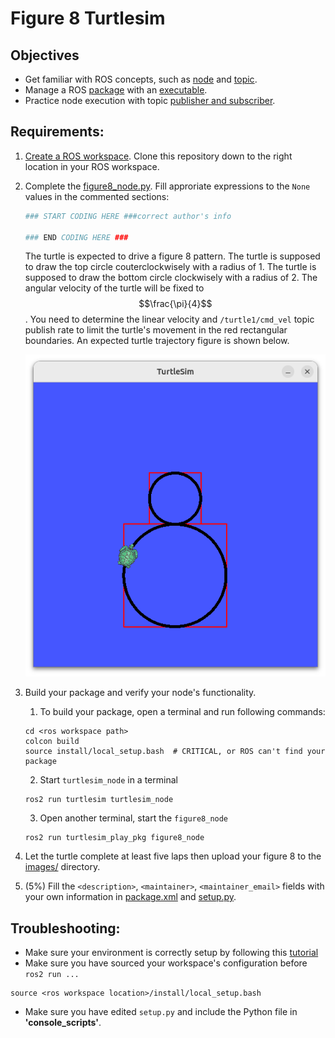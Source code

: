 # Figure 8 Turtlesim
## Objectives
- Get familiar with ROS concepts, such as [node](https://docs.ros.org/en/jazzy/Tutorials/Beginner-CLI-Tools/Understanding-ROS2-Nodes/Understanding-ROS2-Nodes.html) and 
[topic](https://docs.ros.org/en/jazzy/Tutorials/Beginner-CLI-Tools/Understanding-ROS2-Topics/Understanding-ROS2-Topics.html).
- Manage a ROS [package](https://docs.ros.org/en/jazzy/Tutorials/Beginner-Client-Libraries/Creating-Your-First-ROS2-Package.html) with an [executable](https://docs.ros.org/en/jazzy/Tutorials/Beginner-Client-Libraries/Writing-A-Simple-Py-Publisher-And-Subscriber.html).
- Practice node execution with topic [publisher and subscriber](https://docs.ros.org/en/jazzy/Tutorials/Beginner-Client-Libraries/Writing-A-Simple-Py-Publisher-And-Subscriber.html).

## Requirements: 
1. [Create a ROS workspace](https://docs.ros.org/en/jazzy/Tutorials/Beginner-Client-Libraries/Creating-A-Workspace/Creating-A-Workspace.html#create-a-new-directory). 
Clone this repository down to the right location in your ROS workspace.
2. Complete the [figure8_node.py](turtlesim_play_pkg/turtlesim_play_pkg/figure8_node.py).
   Fill approriate expressions to the `None` values in the commented sections:
   ```python
   ### START CODING HERE ###correct author's info

   ### END CODING HERE ###
   ```
   The turtle is expected to drive a figure 8 pattern.
   The turtle is supposed to draw the top circle couterclockwisely with a radius of 1.
   The turtle is supposed to draw the bottom circle clockwisely with a radius of 2.
   The angular velocity of the turtle will be fixed to $$\frac{\pi}{4}$$.
   You need to determine the linear velocity and `/turtle1/cmd_vel` topic publish rate to limit the turtle's movement in the red rectangular boundaries.
   An expected turtle trajectory figure is shown below.
   
   ![example_fig8](turtlesim_play_pkg/images/example_fig8.png)
3. Build your package and verify your node's functionality.
   1. To build your package, open a terminal and run following commands:
   ```console
   cd <ros workspace path>
   colcon build
   source install/local_setup.bash  # CRITICAL, or ROS can't find your package
   ```   
   2. Start `turtlesim_node` in a terminal
   ```console
   ros2 run turtlesim turtlesim_node
   ```
   3. Open another terminal, start the `figure8_node`
   ```console
   ros2 run turtlesim_play_pkg figure8_node
   ```
5. Let the turtle complete at least five laps then upload your figure 8 to the [images/](turtlesim_play_pkg/images/) directory.
6. (5%) Fill the `<description>`, `<maintainer>`, `<maintainer_email>` fields with your own information in [package.xml](turtlesim_play_pkg/package.xml) and [setup.py](turtlesim_play_pkg/setup.py).


## Troubleshooting:
- Make sure your environment is correctly setup by following this [tutorial](https://docs.ros.org/en/humble/Tutorials/Beginner-CLI-Tools/Configuring-ROS2-Environment.html)
- Make sure you have sourced your workspace's configuration before `ros2 run ...`
```console
source <ros workspace location>/install/local_setup.bash
```
- Make sure you have edited `setup.py` and include the Python file in **'console_scripts'**.
